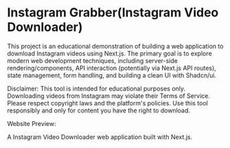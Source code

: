# Instagram Grabber(Instagram Video Downloader)


This project is an educational demonstration of building a web application to download Instagram videos using Next.js. The primary goal is to explore modern web development techniques, including server-side rendering/components, API interaction (potentially via Next.js API routes), state management, form handling, and building a clean UI with Shadcn/ui.

Disclaimer: This tool is intended for educational purposes only. Downloading videos from Instagram may violate their Terms of Service. Please respect copyright laws and the platform's policies. Use this tool responsibly and only for content you have the right to download.

Website Preview: 

A  Instagram Video Downloader web application built with Next.js.
